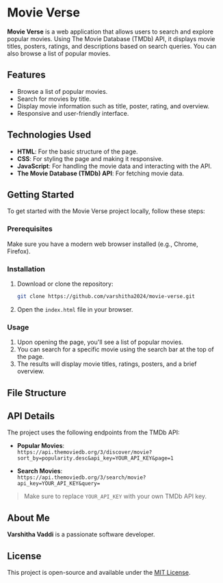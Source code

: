# Movie Verse

**Movie Verse** is a web application that allows users to search and explore popular movies. Using The Movie Database (TMDb) API, it displays movie titles, posters, ratings, and descriptions based on search queries. You can also browse a list of popular movies.

## Features

- Browse a list of popular movies.
- Search for movies by title.
- Display movie information such as title, poster, rating, and overview.
- Responsive and user-friendly interface.

## Technologies Used

- **HTML**: For the basic structure of the page.
- **CSS**: For styling the page and making it responsive.
- **JavaScript**: For handling the movie data and interacting with the API.
- **The Movie Database (TMDb) API**: For fetching movie data.

## Getting Started

To get started with the Movie Verse project locally, follow these steps:

### Prerequisites

Make sure you have a modern web browser installed (e.g., Chrome, Firefox).

### Installation

1. Download or clone the repository:
    ```bash
    git clone https://github.com/varshitha2024/movie-verse.git
    ```

2. Open the `index.html` file in your browser.

### Usage

1. Upon opening the page, you'll see a list of popular movies.
2. You can search for a specific movie using the search bar at the top of the page.
3. The results will display movie titles, ratings, posters, and a brief overview.

## File Structure


## API Details

The project uses the following endpoints from the TMDb API:

- **Popular Movies**:  
  `https://api.themoviedb.org/3/discover/movie?sort_by=popularity.desc&api_key=YOUR_API_KEY&page=1`

- **Search Movies**:  
  `https://api.themoviedb.org/3/search/movie?api_key=YOUR_API_KEY&query=`

> Make sure to replace `YOUR_API_KEY` with your own TMDb API key.

## About Me

**Varshitha Vaddi** is a passionate software developer.
## License

This project is open-source and available under the [MIT License](LICENSE).
